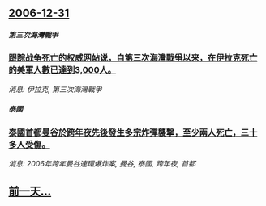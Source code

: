 ## [2006-12-31](/news/2006/12/31/index.md)

##### 第三次海灣戰爭
### [跟踪战争死亡的权威网站说，自第三次海灣戰爭以来，在伊拉克死亡的美軍人數已達到3,000人。 ](/news/2006/12/31/跟踪战争死亡的权威网站说-自第三次海灣戰爭以来-在伊拉克死亡的美軍人數已達到3000人.md)
_消息: 伊拉克, 第三次海灣戰爭_

##### 泰國
### [泰國首都曼谷於跨年夜先後發生多宗炸彈襲擊，至少兩人死亡，三十多人受傷。](/news/2006/12/31/泰國首都曼谷於跨年夜先後發生多宗炸彈襲擊-至少兩人死亡-三十多人受傷.md)
_消息: 2006年跨年曼谷連環爆炸案, 曼谷, 泰國, 跨年夜, 首都_

## [前一天...](/news/2006/12/30/index.md)

